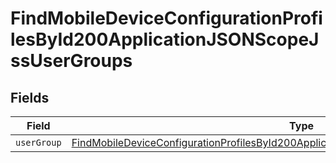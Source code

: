 # FindMobileDeviceConfigurationProfilesById200ApplicationJSONScopeJssUserGroups


## Fields

| Field                                                                                                                                                                                                       | Type                                                                                                                                                                                                        | Required                                                                                                                                                                                                    | Description                                                                                                                                                                                                 |
| ----------------------------------------------------------------------------------------------------------------------------------------------------------------------------------------------------------- | ----------------------------------------------------------------------------------------------------------------------------------------------------------------------------------------------------------- | ----------------------------------------------------------------------------------------------------------------------------------------------------------------------------------------------------------- | ----------------------------------------------------------------------------------------------------------------------------------------------------------------------------------------------------------- |
| `userGroup`                                                                                                                                                                                                 | [FindMobileDeviceConfigurationProfilesById200ApplicationJSONScopeJssUserGroupsUserGroup](../../models/operations/findmobiledeviceconfigurationprofilesbyid200applicationjsonscopejssusergroupsusergroup.md) | :heavy_minus_sign:                                                                                                                                                                                          | N/A                                                                                                                                                                                                         |